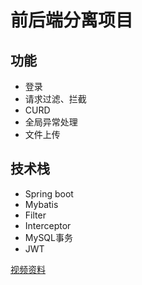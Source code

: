 # 前后端分离项目

## 功能
- 登录
- 请求过滤、拦截
- CURD
- 全局异常处理
- 文件上传

## 技术栈
- Spring boot
- Mybatis
- Filter
- Interceptor
- MySQL事务
- JWT

[视频资料](https://www.bilibili.com/video/BV1m84y1w7Tb?p=140&spm_id_from=pageDriver&vd_source=d6cb596d0a42c992e747c4f524381afb)